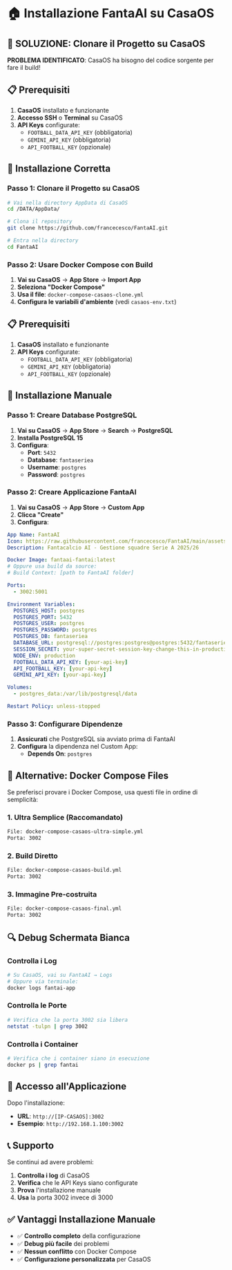 # 🏠 Installazione FantaAI su CasaOS

## 🎯 SOLUZIONE: Clonare il Progetto su CasaOS

**PROBLEMA IDENTIFICATO**: CasaOS ha bisogno del codice sorgente per fare il build!

## 📋 Prerequisiti

1. **CasaOS** installato e funzionante
2. **Accesso SSH** o **Terminal** su CasaOS
3. **API Keys** configurate:
   - `FOOTBALL_DATA_API_KEY` (obbligatoria)
   - `GEMINI_API_KEY` (obbligatoria)
   - `API_FOOTBALL_KEY` (opzionale)

## 🚀 Installazione Corretta

### Passo 1: Clonare il Progetto su CasaOS

```bash
# Vai nella directory AppData di CasaOS
cd /DATA/AppData/

# Clona il repository
git clone https://github.com/francecesco/FantaAI.git

# Entra nella directory
cd FantaAI
```

### Passo 2: Usare Docker Compose con Build

1. **Vai su CasaOS** → **App Store** → **Import App**
2. **Seleziona "Docker Compose"**
3. **Usa il file**: `docker-compose-casaos-clone.yml`
4. **Configura le variabili d'ambiente** (vedi `casaos-env.txt`)

## 📋 Prerequisiti

1. **CasaOS** installato e funzionante
2. **API Keys** configurate:
   - `FOOTBALL_DATA_API_KEY` (obbligatoria)
   - `GEMINI_API_KEY` (obbligatoria)
   - `API_FOOTBALL_KEY` (opzionale)

## 🔧 Installazione Manuale

### Passo 1: Creare Database PostgreSQL

1. **Vai su CasaOS** → **App Store** → **Search** → **PostgreSQL**
2. **Installa PostgreSQL 15**
3. **Configura**:
   - **Port**: `5432`
   - **Database**: `fantaseriea`
   - **Username**: `postgres`
   - **Password**: `postgres`

### Passo 2: Creare Applicazione FantaAI

1. **Vai su CasaOS** → **App Store** → **Custom App**
2. **Clicca "Create"**
3. **Configura**:

```yaml
App Name: FantaAI
Icon: https://raw.githubusercontent.com/francecesco/FantaAI/main/assets/icon.png
Description: Fantacalcio AI - Gestione squadre Serie A 2025/26

Docker Image: fantaai-fantai:latest
# Oppure usa build da source:
# Build Context: [path to FantaAI folder]

Ports:
  - 3002:5001

Environment Variables:
  POSTGRES_HOST: postgres
  POSTGRES_PORT: 5432
  POSTGRES_USER: postgres
  POSTGRES_PASSWORD: postgres
  POSTGRES_DB: fantaseriea
  DATABASE_URL: postgresql://postgres:postgres@postgres:5432/fantaseriea
  SESSION_SECRET: your-super-secret-session-key-change-this-in-production
  NODE_ENV: production
  FOOTBALL_DATA_API_KEY: [your-api-key]
  API_FOOTBALL_KEY: [your-api-key]
  GEMINI_API_KEY: [your-api-key]

Volumes:
  - postgres_data:/var/lib/postgresql/data

Restart Policy: unless-stopped
```

### Passo 3: Configurare Dipendenze

1. **Assicurati** che PostgreSQL sia avviato prima di FantaAI
2. **Configura** la dipendenza nel Custom App:
   - **Depends On**: `postgres`

## 🎯 Alternative: Docker Compose Files

Se preferisci provare i Docker Compose, usa questi file in ordine di semplicità:

### 1. Ultra Semplice (Raccomandato)
```bash
File: docker-compose-casaos-ultra-simple.yml
Porta: 3002
```

### 2. Build Diretto
```bash
File: docker-compose-casaos-build.yml
Porta: 3002
```

### 3. Immagine Pre-costruita
```bash
File: docker-compose-casaos-final.yml
Porta: 3002
```

## 🔍 Debug Schermata Bianca

### Controlla i Log
```bash
# Su CasaOS, vai su FantaAI → Logs
# Oppure via terminale:
docker logs fantai-app
```

### Controlla le Porte
```bash
# Verifica che la porta 3002 sia libera
netstat -tulpn | grep 3002
```

### Controlla i Container
```bash
# Verifica che i container siano in esecuzione
docker ps | grep fantai
```

## 🚀 Accesso all'Applicazione

Dopo l'installazione:
- **URL**: `http://[IP-CASAOS]:3002`
- **Esempio**: `http://192.168.1.100:3002`

## 📞 Supporto

Se continui ad avere problemi:
1. **Controlla i log** di CasaOS
2. **Verifica** che le API Keys siano configurate
3. **Prova** l'installazione manuale
4. **Usa** la porta 3002 invece di 3000

## ✅ Vantaggi Installazione Manuale

- ✅ **Controllo completo** della configurazione
- ✅ **Debug più facile** dei problemi
- ✅ **Nessun conflitto** con Docker Compose
- ✅ **Configurazione personalizzata** per CasaOS
